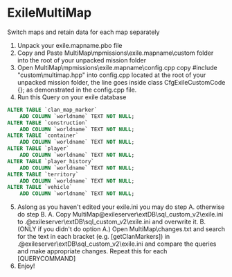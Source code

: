 # ExileMultiMap
Switch maps and retain data for each map separately
1. Unpack your exile.mapname.pbo file
2. Copy and Paste MultiMap\mpmissions\exile.mapname\custom folder into the root of your unpacked mission folder
3. Open MultiMap\mpmissions\exile.mapname\config.cpp copy #include "custom\multimap.hpp" into config.cpp located at the root of your unpacked mission folder, the line goes inside class CfgExileCustomCode {}; as demonstrated in the config.cpp file.
4. Run this Query on your exile database
```sql
ALTER TABLE `clan_map_marker`
    ADD COLUMN `worldname` TEXT NOT NULL;
ALTER TABLE `construction`
    ADD COLUMN `worldname` TEXT NOT NULL;
ALTER TABLE `container`
    ADD COLUMN `worldname` TEXT NOT NULL;
ALTER TABLE `player`
    ADD COLUMN `worldname` TEXT NOT NULL;
ALTER TABLE `player_history`
    ADD COLUMN `worldname` TEXT NOT NULL;
ALTER TABLE `territory`
    ADD COLUMN `worldname` TEXT NOT NULL;
ALTER TABLE `vehicle`
    ADD COLUMN `worldname` TEXT NOT NULL;
```
5. Aslong as you haven't edited your exile.ini you may do step A. otherwise do step B.
	A. Copy MultiMap\@exileserver\extDB\sql_custom_v2\exile.ini to .\@exileserver\extDB\sql_custom_v2\exile.ini and overwrite it.
	B. (ONLY if you didn't do option A.) Open MultiMap\changes.txt and search for the text in each bracket (e.g. [getClanMarkers]) in .\@exileserver\extDB\sql_custom_v2\exile.ini and compare the queries and make appropriate changes. Repeat this for each [QUERYCOMMAND]
6. Enjoy!
